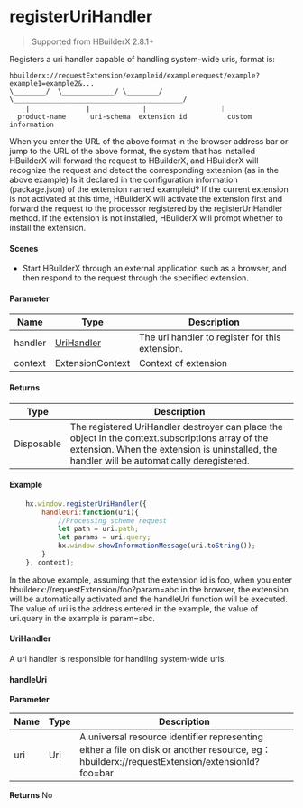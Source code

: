 # registerUriHandler

> Supported from HBuilderX 2.8.1+

Registers a uri handler capable of handling system-wide uris, format is:
```
hbuilderx://requestExtension/exampleid/examplerequest/example?example1=example2&...
\________/  \_____________/ \________/ \__________________________________________/
    |              |             |                  ｜
  product-name      uri-schema  extension id          custom information
```

When you enter the URL of the above format in the browser address bar or jump to the URL of the above format, the system that has installed HBuilderX will forward the request to HBuilderX, and HBuilderX will recognize the request and detect the corresponding extesnion (as in the above example) Is it declared in the configuration information (package.json) of the extension named exampleid? If the current extension is not activated at this time, HBuilderX will activate the extension first and forward the request to the processor registered by the registerUriHandler method. If the extension is not installed, HBuilderX will prompt whether to install the extension.

#### Scenes
- Start HBuilderX through an external application such as a browser, and then respond to the request through the specified extension.

#### Parameter
|Name	|Type					|Description											|
|--			|--							|--												|
|handler	|[UriHandler](#UriHandler)	|The uri handler to register for this extension.									|
|context	|ExtensionContext			|Context of extension	|

#### Returns
|Type	|Description																											|
|--			|--																												|
|Disposable	|The registered UriHandler destroyer can place the object in the context.subscriptions array of the extension. When the extension is uninstalled, the handler will be automatically deregistered.	|


#### Example

```javascript
    hx.window.registerUriHandler({
        handleUri:function(uri){
            //Processing scheme request
            let path = uri.path;
            let params = uri.query;
            hx.window.showInformationMessage(uri.toString());
        }
    }, context);
```

In the above example, assuming that the extension id is foo, when you enter hbuilderx://requestExtension/foo?param=abc in the browser, the extension will be automatically activated and the handleUri function will be executed. The value of uri is the address entered in the example, the value of uri.query in the example is param=abc.


#### UriHandler
A uri handler is responsible for handling system-wide uris.

#### handleUri

**Parameter**

|Name	|Type	|Description																		|
|--			|--			|--																			|
|uri		|Uri		|A universal resource identifier representing either a file on disk or another resource, eg：hbuilderx://requestExtension/extensionId?foo=bar	|

**Returns**
No

